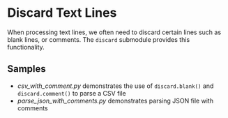 # Discard Text Lines

When processing text lines, we often need to discard certain lines
such as blank lines, or comments. The `discard` submodule provides this
functionality.

## Samples

* *csv_with_comment.py* demonstrates the use of `discard.blank()` and
  `discard.comment()` to parse a CSV file
* *parse_json_with_comments.py* demonstrates parsing JSON file with
  comments

